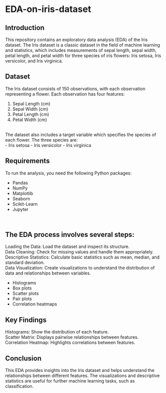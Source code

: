 # EDA-on-iris-dataset
## Introduction
This repository contains an exploratory data analysis (EDA) of the Iris dataset. The Iris dataset is a classic dataset in the field of machine learning and statistics, which includes measurements of sepal length, sepal width, petal length, and petal width for three species of iris flowers: Iris setosa, Iris versicolor, and Iris virginica.
<br/>
## Dataset
The Iris dataset consists of 150 observations, with each observation representing a flower. Each observation has four features:
<br/>
1. Sepal Length (cm)
2. Sepal Width (cm)
3. Petal Length (cm)
4. Petal Width (cm)
<br/>
The dataset also includes a target variable which specifies the species of each flower. The three species are:
<br/>
- Iris setosa
- Iris versicolor
- Iris virginica
<br/>

## Requirements
To run the analysis, you need the following Python packages:
<br/>
- Pandas
- NumPy
- Matplotlib
- Seaborn
- Scikit-Learn
- Jupyter
<br/>

## The EDA process involves several steps:
Loading the Data: Load the dataset and inspect its structure.
<br/>
Data Cleaning: Check for missing values and handle them appropriately.
<br/>
Descriptive Statistics: Calculate basic statistics such as mean, median, and standard deviation.
<br/>
Data Visualization: Create visualizations to understand the distribution of data and relationships between variables.
<br/>
- Histograms
- Box plots
- Scatter plots
- Pair plots
- Correlation heatmaps

## Key Findings
  Histograms: Show the distribution of each feature.
<br/>
  Scatter Matrix: Displays pairwise relationships between features.
<br/>
  Correlation Heatmap: Highlights correlations between features.
<br/>  

## Conclusion
This EDA provides insights into the Iris dataset and helps understand the relationships between different features. The visualizations and descriptive statistics are useful for further machine learning tasks, such as classification.
